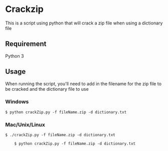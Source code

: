 # Crackzip

This is a script using python that will crack a zip file when using a dictionary file

## Requirement

Python 3

## Usage

When running the script, you'll need to add in the filename for the zip file to be cracked and the dictionary file to use

### Windows
    $ python crackZip.py -f fileName.zip -d dictionary.txt

### Mac/Unix/Linux
    $ ./crackZip.py -f fileName.zip -d dictionary.txt
    
        $ python crackZip.py -f fileName.zip -d dictionary.txt
